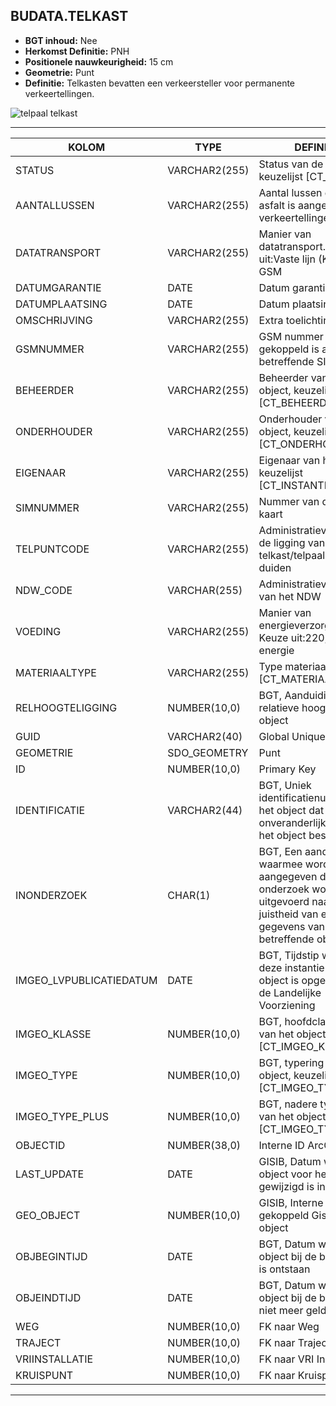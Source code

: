 ﻿## BUDATA.TELKAST


* __BGT inhoud:__ Nee
* __Herkomst Definitie:__ PNH
* __Positionele nauwkeurigheid:__ 15 cm
* __Geometrie:__ Punt
* __Definitie:__ Telkasten bevatten een verkeersteller voor permanente verkeertellingen. 



![telpaal](objectbladen\4_Ovl_Vri\telkast.png)
telkast

***

|KOLOM                               |TYPE              |DEFINITIE|
|------                              |----              |-----    |
|STATUS                              |VARCHAR2(255)     |Status van de gegevens, keuzelijst [CT_STATUS]|
|AANTALLUSSEN                        |VARCHAR2(255)     |Aantal lussen dat in het asfalt is aangelegd voor verkeertellingen|
|DATATRANSPORT                       |VARCHAR2(255)     |Manier van datatransport. Keuze uit:Vaste lijn (KPN lijn), GSM|
|DATUMGARANTIE                       |DATE              |Datum garantie|
|DATUMPLAATSING                      |DATE              |Datum plaatsing|
|OMSCHRIJVING                        |VARCHAR2(255)     |Extra toelichting|
|GSMNUMMER                           |VARCHAR2(255)     |GSM nummer dat gekoppeld is aan de betreffende SIM kaart|
|BEHEERDER                           |VARCHAR2(255)     |Beheerder van het object, keuzelijst [CT_BEHEERDER]|
|ONDERHOUDER                         |VARCHAR2(255)     |Onderhouder van het object, keuzelijst [CT_ONDERHOUDER]|
|EIGENAAR                            |VARCHAR2(255)     |Eigenaar van het object, keuzelijst [CT_INSTANTIE]|
|SIMNUMMER                           |VARCHAR2(255)     |Nummer van de SIM kaart|
|TELPUNTCODE                         |VARCHAR2(255)     |Administratieve code om de ligging van de telkast/telpaal aan te duiden|
|NDW_CODE                            |VARCHAR(255)      |Administratieve code van het NDW|
|VOEDING                             |VARCHAR2(255)     |Manier van energieverzorging. Keuze uit:220, Zonne-energie|
|MATERIAALTYPE                       |VARCHAR2(255)     |Type materiaal, keuzelijst [CT_MATERIAALTYPE]|
|RELHOOGTELIGGING                    |NUMBER(10,0)      |BGT, Aanduiding voor de relatieve hoogte van het object|
|GUID                                |VARCHAR2(40)      |Global Unique Identifier|
|GEOMETRIE                           |SDO_GEOMETRY      |Punt|
|ID                                  |NUMBER(10,0)      |Primary Key|
|IDENTIFICATIE                       |VARCHAR2(44)      |BGT, Uniek identificatienummer voor het object dat onveranderlijk is zolang het object bestaat|
|INONDERZOEK                         |CHAR(1)           |BGT, Een aanduiding waarmee wordt aangegeven dat een onderzoek wordt uitgevoerd naar de juistheid van een of meer gegevens van het betreffende object|
|IMGEO_LVPUBLICATIEDATUM             |DATE              |BGT, Tijdstip waarop deze instantie van het object is opgenomen in de Landelijke Voorziening|
|IMGEO_KLASSE                        |NUMBER(10,0)      |BGT, hoofdclassificatie van het object, keuzelijst [CT_IMGEO_KLASSE]|
|IMGEO_TYPE                          |NUMBER(10,0)      |BGT, typering van het object, keuzelijst [CT_IMGEO_TYPE] |
|IMGEO_TYPE_PLUS                     |NUMBER(10,0)      |BGT, nadere typering van het object, keuzelijst [CT_IMGEO_TYPE_PLUS]|
|OBJECTID                            |NUMBER(38,0)      |Interne ID ArcGIS|
|LAST_UPDATE                         |DATE              |GISIB, Datum waarop het object voor het laatst gewijzigd is in GISIB|
|GEO_OBJECT                          |NUMBER(10,0)      |GISIB, Interne ID van gekoppeld Gisib geo object|
|OBJBEGINTIJD                        |DATE              |BGT, Datum waarop het object bij de bronhouder is ontstaan|
|OBJEINDTIJD                         |DATE              |BGT, Datum waarop het object bij de bronhouder niet meer geldig is|
|WEG                                 |NUMBER(10,0)      |FK naar Weg|
|TRAJECT                             |NUMBER(10,0)      |FK naar Traject|
|VRIINSTALLATIE                      |NUMBER(10,0)      |FK naar VRI Installatie|
|KRUISPUNT                           |NUMBER(10,0)      |FK naar Kruispunt|


***
